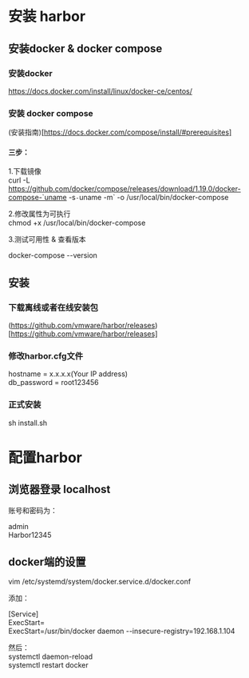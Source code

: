 # 安装 harbor   

##  安装docker & docker compose    

###   安装docker 

https://docs.docker.com/install/linux/docker-ce/centos/

###   安装 docker compose

(安装指南)[https://docs.docker.com/compose/install/#prerequisites]     

####  三步：   
1.下载镜像       
curl -L https://github.com/docker/compose/releases/download/1.19.0/docker-compose-`uname -s`-`uname -m` -o /usr/local/bin/docker-compose

2.修改属性为可执行    
 chmod +x /usr/local/bin/docker-compose     
 
3.测试可用性 & 查看版本      

docker-compose --version        


##  安装   

###   下载离线或者在线安装包    
(https://github.com/vmware/harbor/releases)[https://github.com/vmware/harbor/releases]    

###   修改harbor.cfg文件

hostname = x.x.x.x(Your IP address)   
db_password = root123456    

###   正式安装    
sh   install.sh   




#  配置harbor  

##   浏览器登录 localhost     

账号和密码为：  

admin    
Harbor12345     


##   docker端的设置   

vim /etc/systemd/system/docker.service.d/docker.conf 

添加：

[Service]  
ExecStart=  
ExecStart=/usr/bin/docker daemon --insecure-registry=192.168.1.104   


然后：   
systemctl daemon-reload   
systemctl restart docker     





